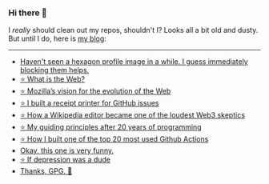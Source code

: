 ### Hi there 👋

I _really_ should clean out my repos, shouldn't I? Looks all a bit old and dusty. But until I do, here is [my blog](https://lostfocus.de/):

--- 

<!-- POST-LIST:START -->
- [Haven&#39;t seen a hexagon profile image in a while. I guess immediately blocking them helps.](https://lostfocus.de/2022/03/26/230444/)
- [⭐️ What is the Web?](https://lostfocus.de/2022/03/25/230442/)
- [⭐️ Mozilla’s vision for the evolution of the Web](https://lostfocus.de/2022/03/25/230441/)
- [⭐️ I built a receipt printer for GitHub issues](https://lostfocus.de/2022/03/25/230437/)
- [⭐️ How a Wikipedia editor became one of the loudest Web3 skeptics](https://lostfocus.de/2022/03/24/230432/)
- [⭐️ My guiding principles after 20 years of programming](https://lostfocus.de/2022/03/22/230431/)
- [⭐️ How I built one of the top 20 most used Github Actions](https://lostfocus.de/2022/03/22/230430/)
- [Okay, this one is very funny.](https://lostfocus.de/2022/03/21/230424/)
- [⭐️ If depression was a dude](https://lostfocus.de/2022/03/21/230421/)
- [Thanks, GPG. 🥹](https://lostfocus.de/2022/03/21/230427/)
<!-- POST-LIST:END -->

<!--
**lostfocus/lostfocus** is a ✨ _special_ ✨ repository because its `README.md` (this file) appears on your GitHub profile.

Here are some ideas to get you started:

- 🔭 I’m currently working on ...
- 🌱 I’m currently learning ...
- 👯 I’m looking to collaborate on ...
- 🤔 I’m looking for help with ...
- 💬 Ask me about ...
- 📫 How to reach me: ...
- 😄 Pronouns: ...
- ⚡ Fun fact: ...
-->
